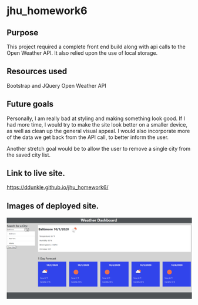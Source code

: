 # jhu_homework6

## Purpose
This project required a complete front end build along with api calls to the Open Weather API. It also relied upon the use of local storage. 

## Resources used
Bootstrap and JQuery
Open Weather API

## Future goals
Personally, I am really bad at styling and making something look good. If I had more time, I would try to make the site look better on a smaller device, as well as clean up the general visual appeal. I would also incorporate more of the data we get back from the API call, to better inform the user. 

Another stretch goal would be to allow the user to remove a single city from the saved city list. 

## Link to live site.
https://ddunkle.github.io/jhu_homework6/

## Images of deployed site.

![Working Page](Assets/Images/Capture1.PNG)


